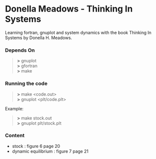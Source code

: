 # Donella Meadows - Thinking In Systems
Learning fortran, gnuplot and system dynamics with the book Thinking In Systems by Donella H. Meadows. 

### Depends On
> __\>__ gnuplot <br>
> __\>__ gfortran <br>
> __\>__ make <br>

### Running the code
> __\>__ make \<code.out\> <br>
> __\>__ gnuplot \<plt/code.plt\> <br>

Example:

> __\>__ make stock.out <br>
> __\>__ gnuplot plt/stock.plt <br>

### Content 
- stock : figure 6 page 20
- dynamic equilibrium : figure 7 page 21

